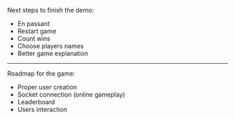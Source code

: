 Next steps to finish the demo:

* En passant
* Restart game
* Count wins
* Choose players names
* Better game explanation

-----------------------

Roadmap for the game:

* Proper user creation
* Socket connection (online gameplay)
* Leaderboard
* Users interaction
